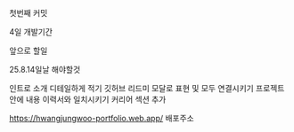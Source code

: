 첫번째 커밋

4일 개발기간

앞으로 할일 

25.8.14일날 해야할것 

인트로 소개 디테일하게 적기
깃허브 리드미 모달로 표현 및 모두 연결시키기
프로젝트 안에 내용 이력서와 일치시키기 
커리어 섹션 추가

https://hwangjungwoo-portfolio.web.app/ 배포주소
